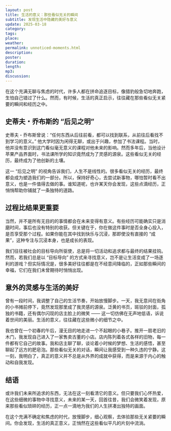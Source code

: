 ```yaml
---
layout: post
title: 生活的意义：那些看似无关的瞬间
subtitle: 发现生活中隐藏的美好与意义
update: 2025-03-18
category: 
tags: 
place: 
weather: 
permalink: unnoticed-moments.html
description: 
poster: 
duration: 
length: 
mp3: 
discussion: 
---
```


在这个充满无聊与焦虑的时代，许多人都在拼命追逐目标，像猎豹般急切地奔跑，生怕自己错过了什么。然而，有时候，生活的真正启示，往往藏在那些看似无关紧要的瞬间和经历之中。

## 史蒂夫・乔布斯的 “后见之明”

史蒂夫・乔布斯曾说：“任何东西从后往前看，都可以找到联系，从前往后看找不到学习的意义。” 他大学时因为闲得无聊，或出于兴趣，参加了书法课程。当时，他并没有意识到这门看似毫无意义的课程对他未来的影响。然而多年后，当他设计苹果产品界面时，书法课所学的知识竟然成为了灵感的源泉。这些看似无关的经历，最终成为了他创新的土壤。

这一 “后见之明” 的视角告诉我们，人生不是线性的。很多看似无关的经历，最终都会成为塑造我们的一部分。所以，保持好奇心，去尝试新事物，哪怕暂时看不出意义，也是一件值得去做的事。谁知道呢，也许某天你会发现，这些点滴经历，正悄悄帮助你铺就了一条独特的道路。

## 过程比结果更重要

当然，并不是所有无目的的事情都会在未来变得有意义。有些经历可能确实只是消磨时间，事后也没有特别的收获。但关键在于，你在做这件事时是否全身心投入，是否享受那个过程。如果你能在其中找到快乐与沉浸，那即使没有直接的 “成果”，这种专注与沉浸本身，也是成长的表现。

我们往往被社会的目标导向所驱使，总是将一切活动和追求都与最终的结果挂钩。然而，若我们总是以 “目标导向” 的方式来寻找意义，岂不是让生活变成了一场逐利的游戏？但实际情况是，很多美好往往都是在不经意间降临的，正如那些瞬间的幸福，它们在我们未曾期待时悄悄出现。

## 意外的灵感与生活的美好

曾有一段时间，我调整了自己的生活节奏，开始放慢脚步。一天，我无意间在街角的小书摊前停下，竟然发现那里成了我灵感的源泉。泛黄的书页，斑驳的封面，孤独的书籍，还有偶尔闪现的店主脸上的微笑 —— 这一切仿佛在无声地低语，诉说着世间的美丽。生活的意义，往往藏在这些微小的细节之中。

我也曾在一个初春的午后，漫无目的地走进一个不起眼的小巷子。推开一扇老旧的木门，我发现自己进入了一家售卖古董的小店。店内陈列着各式各样的旧物，每一件都有它自己的故事。我和店主聊了聊，谈论着小时候的梦想、生活的感悟，甚至聊起了远方的肥皂泡。那些看似无关的对话，瞬间让我感受到一种久违的宁静。这一刻，我明白了，真正的意义并不总是从外界的成就中获得，而是来源于内心的触动和自我发现。

## 结语

或许我们未来所追求的东西，无法在这一刻看清它的意义。但只要我们心怀热爱，在这些细微的事物中寻找意义，未来的某一天，回首往昔，我们会微笑着发现，原来那些看似琐碎的经历，正一点一滴地为我们的人生拼凑出独特的画面。

在这个充满不确定和焦虑的时代，放慢脚步，细心观察，去体验那些无关紧要的瞬间。你会发现，生活的真正意义，正悄然在这些看似平凡的片刻中流淌。
